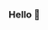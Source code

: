 ### Hello 👋 


<script src = "//platform.linkedin.com/in.js" type = "text/javascript"> lang:pt_BR</script><script type = "IN/Share" data-url = "https://www.linkedin.com/in/jezreel-dalcin-a758231a2]"


<!--
**Je-12/je-12** is a ✨ _special_ ✨ repository because its `README.md` (this file) appears on your GitHub profile.
[![Linkdin Badge]https://www.linkedin.com/in/jezreel-dalcin-a758231a2]
Meu nome é Jezreel  
 - Sou estudante de Análise e Desenvolvimento de Sistemas - FATEC IPIRANGA
 - Professor de Informatica - Telecentro Reciclar
 - Apaixonado por Front end  
 - Fã de Star Wars 
   (Imagem do Star Wars) - Opcional
  ##Skils
   #Human
   - Criatividade
   - Gestão de Pessoas
   - Trabalho em equipe
   #Development
   - HTML5
   - CSS 3
   - Javascrip
   - Java
   - Python
  #Contato: (linkedln) - (GMAIL)
  
Here are some ideas to get you started:

- 🔭 I’m currently working on ...
- 🌱 I’m currently learning ...
- 👯 I’m looking to collaborate on ...
- 🤔 I’m looking for help with ...
- 💬 Ask me about ...
- 📫 How to reach me: ...
- 😄 Pronouns: ...
- ⚡ Fun fact: ...
-->
